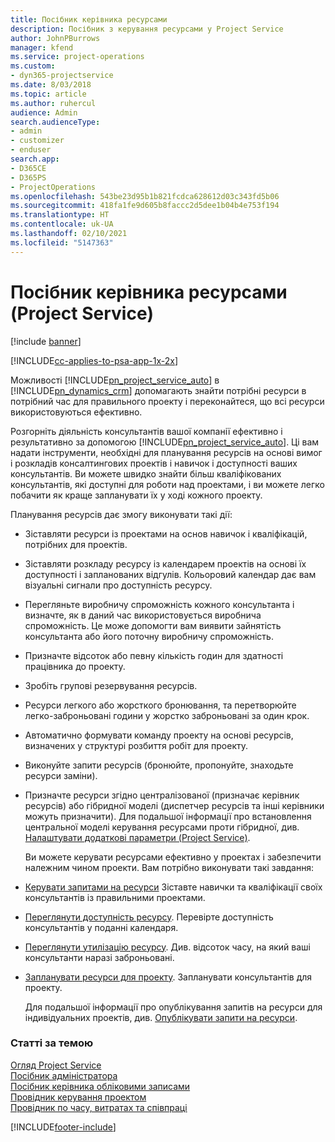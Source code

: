 ```yaml
---
title: Посібник керівника ресурсами
description: Посібник з керування ресурсами у Project Service
author: JohnPBurrows
manager: kfend
ms.service: project-operations
ms.custom:
- dyn365-projectservice
ms.date: 8/03/2018
ms.topic: article
ms.author: ruhercul
audience: Admin
search.audienceType:
- admin
- customizer
- enduser
search.app:
- D365CE
- D365PS
- ProjectOperations
ms.openlocfilehash: 543be23d95b1b821fcdca628612d03c343fd5b06
ms.sourcegitcommit: 418fa1fe9d605b8faccc2d5dee1b04b4e753f194
ms.translationtype: HT
ms.contentlocale: uk-UA
ms.lasthandoff: 02/10/2021
ms.locfileid: "5147363"
---
```

# <a name="resource-manager-guide-project-service"></a>Посібник керівника ресурсами (Project Service)

[!include [banner](../includes/psa-now-project-operations.md)]

[!INCLUDE[cc-applies-to-psa-app-1x-2x](../includes/cc-applies-to-psa-app-1x-2x.md)]

Можливості [!INCLUDE[pn_project_service_auto](../includes/pn-project-service-auto.md)] в [!INCLUDE[pn_dynamics_crm](../includes/pn-dynamics-crm.md)] допомагають знайти потрібні ресурси в потрібний час для правильного проекту і переконайтеся, що всі ресурси використовуються ефективно.  
  
 Розгорніть діяльність консультантів вашої компанії ефективно і результативно за допомогою [!INCLUDE[pn_project_service_auto](../includes/pn-project-service-auto.md)]. Ці вам надати інструменти, необхідні для планування ресурсів на основі вимог і розкладів консалтингових проектів і навичок і доступності ваших консультантів. Ви можете швидко знайти більш кваліфікованих консультантів, які доступні для роботи над проектами, і ви можете легко побачити як краще запланувати їх у ході кожного проекту.  
  
 Планування ресурсів дає змогу виконувати такі дії:  
  
- Зіставляти ресурси із проектами на основ навичок і кваліфікацій, потрібних для проектів.  
  
- Зіставляти розкладу ресурсу із календарем проектів на основі їх доступності і запланованих відгулів. Кольоровий календар дає вам візуальні сигнали про доступність ресурсу.  
  
- Перегляньте виробничу спроможність кожного консультанта і визначте, як в даний час використовується виробнича спроможність. Це може допомогти вам виявити зайнятість консультанта або його поточну виробничу спроможність.  
  
- Призначте відсоток або певну кількість годин для здатності працівника до проекту.  
  
- Зробіть групові резервування ресурсів.  
  
- Ресурси легкого або жорсткого бронювання, та перетворюйте легко-заброньовані години у жорстко заброньовані за один крок.  
  
- Автоматично формувати команду проекту на основі ресурсів, визначених у структурі розбиття робіт для проекту.  
  
- Виконуйте запити ресурсів (бронюйте, пропонуйте, знаходьте ресурси заміни).  
  
- Призначте ресурси згідно централізованої (призначає керівник ресурсів) або гібридної моделі (диспетчер ресурсів та інші керівники можуть призначити). Для подальшої інформації про встановлення центральної моделі керування ресурсами проти гібридної, див. [Налаштувати додаткові параметри (Project Service)](../psa/configure-additional-parameters-settings.md).  
  
  Ви можете керувати ресурсами ефективно у проектах і забезпечити належним чином проекти. Вам потрібно виконувати такі завдання:  
  
- [Керувати запитами на ресурси](../psa/manage-resource-requests.md) Зіставте навички та кваліфікації своїх консультантів із правильними проектами.  
  
- [Переглянути доступність ресурсу](../psa/view-resource-availability.md). Перевірте доступність консультантів у поданні календаря.  
  
- [Переглянути утилізацію ресурсу](../psa/view-resource-utilization.md). Див. відсоток часу, на який ваші консультанти наразі заброньовані.  
  
- [Запланувати ресурси для проекту](../psa/schedule-resources-project.md). Запланувати консультантів для проекту.  
  
  Для подальшої інформації про опублікування запитів на ресурси для індивідуальних проектів, див. [Опублікувати запити на ресурси](../psa/submit-resource-requests.md).  
  
### <a name="see-also"></a>Статті за темою  
 [Огляд Project Service](../psa/overview.md)   
 [Посібник адміністратора](../psa/admin-guide.md)   
 [Посібник керівника обліковими записами](../psa/account-manager-guide.md)   
 [Провідник керування проектом](../psa/project-manager-guide.md)   
 [Провідник по часу, витратах та співпраці](../psa/time-expense-collaboration-guide.md)


[!INCLUDE[footer-include](../includes/footer-banner.md)]